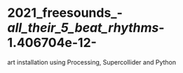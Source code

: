 # 2021_freesounds_-_all_their_5_beat_rhythms_-1.406704e-12-
art installation using Processing, Supercollider and Python
